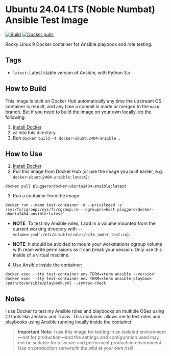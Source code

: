 # Ubuntu 24.04 LTS (Noble Numbat) Ansible Test Image

[![Build](https://github.com/pluggero/docker-ubuntu2404-ansible/actions/workflows/build.yml/badge.svg)](https://github.com/pluggero/docker-ubuntu2404-ansible/actions/workflows/build.yml) [![Docker pulls](https://img.shields.io/docker/pulls/pluggero/docker-ubuntu2404-ansible.svg?maxAge=2592000)](https://hub.docker.com/r/pluggero/docker-ubuntu2404-ansible/)

Rocky Linux 9 Docker container for Ansible playbook and role testing.

## Tags

- `latest`: Latest stable version of Ansible, with Python 3.x.

## How to Build

This image is built on Docker Hub automatically any time the upstream OS container is rebuilt, and any time a commit is made or merged to the `main` branch. But if you need to build the image on your own locally, do the following:

1. [Install Docker](https://docs.docker.com/engine/installation/).
2. `cd` into this directory.
3. Run `docker build -t docker-ubuntu2404-ansible .`

## How to Use

1. [Install Docker](https://docs.docker.com/engine/installation/).
2. Pull this image from Docker Hub (or use the image you built earlier, e.g. `docker-ubuntu2404-ansible:latest`):

```
docker pull pluggero/docker-ubuntu2404-ansible:latest
```

3. Run a container from the image:

```
docker run --name test-container -d --privileged -v /sys/fs/cgroup:/sys/fs/cgroup:rw --cgroupns=host pluggero/docker-ubuntu2404-ansible:latest`
```

- **NOTE**: To test my Ansible roles, I add in a volume mounted from the current working directory with ``--volume=`pwd`:/etc/ansible/roles/role_under_test:ro``).

- **NOTE**: It should be avoided to mount your workstations cgroup volume with read-write permissions as it can break your session. Only use this inside of a virtual machine.

4. Use Ansible inside the container:

```
docker exec --tty test-container env TERM=xterm ansible --version`
docker exec --tty test-container env TERM=xterm ansible-playbook /path/to/ansible/playbook.yml --syntax-check
```

## Notes

I use Docker to test my Ansible roles and playbooks on multiple OSes using CI tools like Jenkins and Travis. This container allows me to test roles and playbooks using Ansible running locally inside the container.

> **Important Note**: I use this image for testing in an isolated environment—not for production—and the settings and configuration used may not be suitable for a secure and performant production environment. Use on production servers/in the wild at your own risk!
